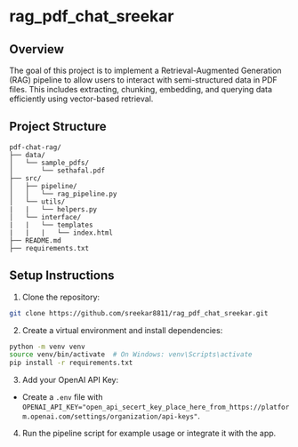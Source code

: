 # rag_pdf_chat_sreekar
## Overview
The goal of this project is to implement a Retrieval-Augmented Generation (RAG) pipeline to allow users to interact with semi-structured data in PDF files. This includes extracting, chunking, embedding, and querying data efficiently using vector-based retrieval.

## Project Structure
```
pdf-chat-rag/
├── data/
│   └── sample_pdfs/
│       └── sethafal.pdf
├── src/
│   ├── pipeline/
│   │   └── rag_pipeline.py
│   └── utils/
|   |   └── helpers.py
│   └── interface/
|   |   └── templates
|   |   |   └── index.html
├── README.md
├── requirements.txt
```

## Setup Instructions
1. Clone the repository:
```bash
git clone https://github.com/sreekar8811/rag_pdf_chat_sreekar.git
```

2. Create a virtual environment and install dependencies:
```bash
python -m venv venv
source venv/bin/activate  # On Windows: venv\Scripts\activate
pip install -r requirements.txt
```

3. Add your OpenAI API Key:
- Create a `.env` file with `OPENAI_API_KEY="open_api_secert_key_place_here_from_https://platform.openai.com/settings/organization/api-keys"`.

4. Run the pipeline script for example usage or integrate it with the app.
